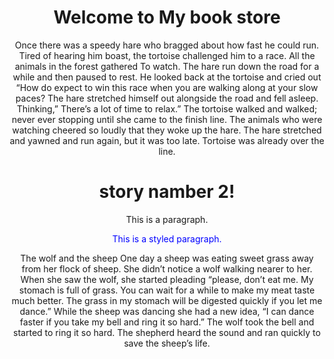 <!DOCTYPE html>
<html lang="en">
<head>
    <meta charset="UTF-8">
    <meta name="viewport" content="width=device-width, initial-scale=1.0">
    <title>My Simple Website</title>
    <link rel="stylesheet" href="style.css"> <!-- Link to the CSS file -->
</head>
<body>
    <header>
        <h1>Welcome to My book store</h1>
        
Once there was a speedy hare
who bragged about how fast he could run. Tired of hearing him boast, the tortoise challenged him to a race. All the animals in the forest gathered
To watch. The hare run down the road for a while and then paused
to rest. He looked back at the tortoise and cried out “How
do expect to win this race when you are walking along at
your slow paces?
The hare stretched himself out
alongside the road and fell asleep. Thinking,” There’s a lot of time to relax.” The tortoise walked and walked; never ever stopping until
she came to the finish line. The animals who were watching cheered so loudly that they woke up the hare. The hare stretched and yawned and run
again, but it was too late. Tortoise was already over the line.
    <link rel="stylesheet" href="styles.css" />
  </head>
  <body>
      <h1 class="title">story namber 2! </h1>
      <p id="currentTime"></p>
  </body>
</html>
<p>This is a paragraph.</p>
<ul>
</ul>
<p id="unique" class="text" style="color: blue;">This is a styled paragraph.</p>
The wolf and the sheep
One day a sheep was eating sweet grass away from
her flock of sheep. She didn’t notice a wolf walking
nearer to her. When she saw the wolf, she started
pleading “please, don’t eat me. My stomach is full of
grass. You can wait for a while to make my meat taste
much better. The grass in my stomach will be
digested quickly if you let me dance.” While the sheep
was dancing she had a new idea, “I can dance faster
if you take my bell and ring it so hard.”
The wolf took the bell and started to ring it so hard.
The shepherd heard the sound and ran quickly to save
the sheep’s life.

